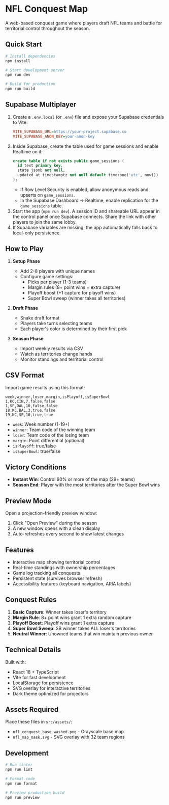 # NFL Conquest Map

A web-based conquest game where players draft NFL teams and battle for territorial control throughout the season.

## Quick Start

```bash
# Install dependencies
npm install

# Start development server
npm run dev

# Build for production
npm run build
```

## Supabase Multiplayer

1. Create a `.env.local` (or `.env`) file and expose your Supabase credentials to Vite:
   ```ini
   VITE_SUPABASE_URL=https://your-project.supabase.co
   VITE_SUPABASE_ANON_KEY=your-anon-key
   ```
2. Inside Supabase, create the table used for game sessions and enable Realtime on it:
   ```sql
   create table if not exists public.game_sessions (
     id text primary key,
     state jsonb not null,
     updated_at timestamptz not null default timezone('utc', now())
   );
   ```
   - If Row Level Security is enabled, allow anonymous reads and upserts on `game_sessions`.
   - In the Supabase Dashboard → Realtime, enable replication for the `game_sessions` table.
3. Start the app (`npm run dev`). A session ID and shareable URL appear in the control panel once Supabase connects. Share the link with other players to join the same lobby.
4. If Supabase variables are missing, the app automatically falls back to local-only persistence.

## How to Play

1. **Setup Phase**
   - Add 2-8 players with unique names
   - Configure game settings:
     - Picks per player (1-3 teams)
     - Margin rules (8+ point wins = extra capture)
     - Playoff boost (+1 capture for playoff wins)
     - Super Bowl sweep (winner takes all territories)

2. **Draft Phase**
   - Snake draft format
   - Players take turns selecting teams
   - Each player's color is determined by their first pick

3. **Season Phase**
   - Import weekly results via CSV
   - Watch as territories change hands
   - Monitor standings and territorial control

## CSV Format

Import game results using this format:

```csv
week,winner,loser,margin,isPlayoff,isSuperBowl
1,KC,CIN,7,false,false
1,SF,DAL,10,false,false
18,KC,BAL,3,true,false
19,KC,SF,10,true,true
```

- `week`: Week number (1-19+)
- `winner`: Team code of the winning team
- `loser`: Team code of the losing team
- `margin`: Point differential (optional)
- `isPlayoff`: true/false
- `isSuperBowl`: true/false

## Victory Conditions

- **Instant Win**: Control 90% or more of the map (29+ teams)
- **Season End**: Player with the most territories after the Super Bowl wins

## Preview Mode

Open a projection-friendly preview window:
1. Click "Open Preview" during the season
2. A new window opens with a clean display
3. Auto-refreshes every second to show latest changes

## Features

- Interactive map showing territorial control
- Real-time standings with ownership percentages
- Game log tracking all conquests
- Persistent state (survives browser refresh)
- Accessibility features (keyboard navigation, ARIA labels)

## Conquest Rules

1. **Basic Capture**: Winner takes loser's territory
2. **Margin Rule**: 8+ point wins grant 1 extra random capture
3. **Playoff Boost**: Playoff wins grant 1 extra capture
4. **Super Bowl Sweep**: SB winner takes ALL loser's territories
5. **Neutral Winner**: Unowned teams that win maintain previous owner

## Technical Details

Built with:
- React 18 + TypeScript
- Vite for fast development
- LocalStorage for persistence
- SVG overlay for interactive territories
- Dark theme optimized for projectors

## Assets Required

Place these files in `src/assets/`:
- `nfl_conquest_base_washed.png` - Grayscale base map
- `nfl_map_mask.svg` - SVG overlay with 32 team regions

## Development

```bash
# Run linter
npm run lint

# Format code
npm run format

# Preview production build
npm run preview
```

